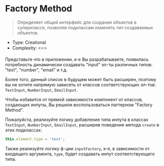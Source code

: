 # Factory Method

> Определяет общий интерфейс для создания объектов в суперклассе,
> позволяя подклассам изменять тип создаваемых объектов.

- Type: Creational
- Complexity: ⭐⭐⭐

Представьте что в приложении, к-е Вы разрабатываете, появилась потребность динамически
создавать "input" эл-ты различных типов: "text", "number", "email" и т.д.

Более того, данный список в будущем может быть расширен, поэтому вы не хотите напрямую
зависеть от классов соответствующих эл-тов: `TextInput`, `NumberInput`, `EmailInput`.

Чтобы избавится от прямой зависимости компонент от классов,
создающих инпуты, Вы решили воспользоваться паттерном "Factory Method".

Пожалуйста, реализуйте логику добавление типа инпута в классах
`TextInput`, `NumberInput`, `EmailInput`, расширив поведение метода `create` в этих
подклассах:

```js
this.element.type = 'text';
```

Также реализуйте логику ф-ции `inputFactory`, к-я, в зависимости от входящего аргумента,
`type`, будет создавать инпут соответствующего типа.
